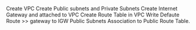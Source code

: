 Create VPC
Create Public subnets and Private Subnets
Create Internet Gateway and attached to VPC
Create Route Table in VPC
Write Defaute Route >> gateway to IGW
Public Subnets Association to Public Route Table. 